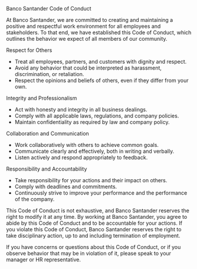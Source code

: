 Banco Santander Code of Conduct

At Banco Santander, we are committed to creating and maintaining a positive and respectful work environment for all employees and stakeholders. To that end, we have established this Code of Conduct, which outlines the behavior we expect of all members of our community.

Respect for Others
- Treat all employees, partners, and customers with dignity and respect.
- Avoid any behavior that could be interpreted as harassment, discrimination, or retaliation.
- Respect the opinions and beliefs of others, even if they differ from your own.

Integrity and Professionalism
- Act with honesty and integrity in all business dealings.
- Comply with all applicable laws, regulations, and company policies.
- Maintain confidentiality as required by law and company policy.

Collaboration and Communication
- Work collaboratively with others to achieve common goals.
- Communicate clearly and effectively, both in writing and verbally.
- Listen actively and respond appropriately to feedback.

Responsibility and Accountability
- Take responsibility for your actions and their impact on others.
- Comply with deadlines and commitments.
- Continuously strive to improve your performance and the performance of the company.

This Code of Conduct is not exhaustive, and Banco Santander reserves the right to modify it at any time. By working at Banco Santander, you agree to abide by this Code of Conduct and to be accountable for your actions. If you violate this Code of Conduct, Banco Santander reserves the right to take disciplinary action, up to and including termination of employment.

If you have concerns or questions about this Code of Conduct, or if you observe behavior that may be in violation of it, please speak to your manager or HR representative.
